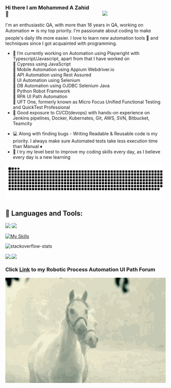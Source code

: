 ### Hi there I am Mohammed A Zahid 👋&emsp;&emsp;&emsp;&emsp;&emsp;&emsp;&emsp;&emsp;&emsp;&emsp;&emsp;&emsp;&emsp;&emsp;&emsp;&emsp;&emsp;&emsp;![](https://komarev.com/ghpvc/?username=your-github-Zahid-Automate&label=PROFILE+VIEWS&style=flat-square)

I'm an enthusiastic QA, with more than 16 years in QA, working on Automation :fast_forward: is my top priority. I'm passionate about coding to make people's daily life more easier.
I love to learn new automation tools :sparkling_heart:	and techniques since I got acquainted with programming.

- 🔭 I’m currently working on Automation using Playwright with Typescript/Javascript, apart from that I have worked on <br>
      :small_orange_diamond:		 Cypress using JavaScript</br>
      :small_orange_diamond:		 Mobile Automation using Appium Webdriver.io</br>
      :small_orange_diamond:		 API Automation using Rest Assured</br>
      :small_orange_diamond:		 UI Automation using Selenium</br>
      :small_orange_diamond:		 DB Automation using OJDBC Selenium Java</br>
      :small_orange_diamond:		 Python Robot Framework </br>
      :small_orange_diamond:		 RPA UI Path Automation </br>
      :small_orange_diamond:		 UFT One, formerly known as Micro Focus Unified Functional Testing and QuickTest Professional </br>
- 🌟 Good exposure to CI/CD(devops) with hands-on experience on Jenkins pipelines, Docker, Kubernates, Git, AWS, SVN, Bitbucket, Teamcity</p>
- 💻 Along with finding bugs - Writing Readable & Reusable code is my priority. I always make sure Automated tests take less execution time than Manual :diamonds:
- :medal_sports:	I try my level best to improve my coding skills every day, as I believe every day is a new learning
  


<!--
**Zahid-Automate/Zahid-Automate** is a ✨ _special_ ✨ repository because its `README.md` (this file) appears on your GitHub profile.

Here are some ideas to get you started:


-->

<img alt="github contribution grid snake animation" src="https://raw.githubusercontent.com/platane/snk/output/github-contribution-grid-snake.svg" style="visibility:visible;max-width:100%;">


## 🧰 Languages and Tools:

<img height="50" src="https://github.com/marwin1991/profile-technology-icons/assets/25181517/37cb517e-d059-4cc0-8124-1a72b663167c"> <img height="50" src="https://user-images.githubusercontent.com/25181517/201476821-3431d126-ae72-4c2a-a3c7-8a847070beeb.png"> 


[![My Skills](https://skillicons.dev/icons?i=java,js,ts,selenium,cypress,androidstudio,vscode,idea,pycharm,eclipse,azure,bash,css,discord,js,react,jenkins,kubernetes,linux,maven,mongodb,mysql,postgres,powershell,docker,aws,nodejs,postman,git,gitlab,gherkin,html,figmaa&theme=light)](https://skillicons.dev)


![stackoverflow-stats](https://github-stackoverflow-readme.vercel.app/?userId=10863237)

<a href="https://github.com/Zahid-Automate/github-readme-stats">
  <img height=200 align="center" src="https://github-readme-stats-sigma-five.vercel.app/api?username=Zahid-Automate&count_private=true&show_icons=true&include_all_commits=true&layout=compact&theme=buefy&hide_border=true" />
</a>
<a href="https://github.com/Zahid-Automate/convoychat">
  <img height=200 align="center" src="https://github-readme-stats.vercel.app/api/top-langs?username=Zahid-Automate&layout=compact&langs_count=8&card_width=320&hide_border=true" />
</a>

### Click [Link](https://forum.uipath.com/u/mzahid/) to my Robotic Process Automation UI Path Forum

<p align="center">
  <img src="https://github.com/Zahid-Automate/Zahid-Automate/blob/main/horses-white-horse.gif?raw=true" alt="Sublime's custom image"/>
</p>

